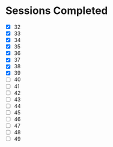 # Sessions Completed
- [x] 32
- [x] 33
- [x] 34
- [x] 35
- [x] 36
- [x] 37
- [x] 38
- [x] 39
- [ ] 40
- [ ] 41
- [ ] 42
- [ ] 43
- [ ] 44
- [ ] 45
- [ ] 46
- [ ] 47
- [ ] 48
- [ ] 49